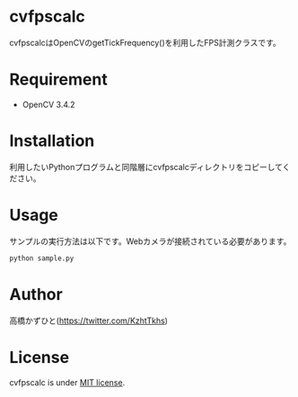 # cvfpscalc
 cvfpscalcはOpenCVのgetTickFrequency()を利用したFPS計測クラスです。

# Requirement
 
* OpenCV 3.4.2
 
# Installation
 
利用したいPythonプログラムと同階層にcvfpscalcディレクトリをコピーしてください。
 
# Usage
 
サンプルの実行方法は以下です。Webカメラが接続されている必要があります。
 
```bash
python sample.py
```

# Author
高橋かずひと(https://twitter.com/KzhtTkhs)
 
# License 
cvfpscalc is under [MIT license](https://en.wikipedia.org/wiki/MIT_License).
